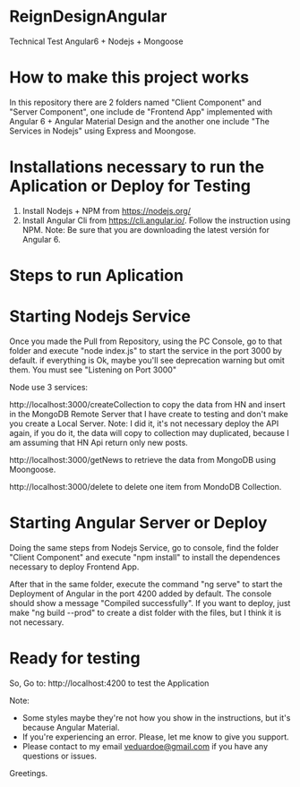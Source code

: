 # ReignDesignAngular
Technical Test Angular6 + Nodejs + Mongoose

# How to make this project works
In this repository there are 2 folders named "Client Component" and "Server Component", one include de "Frontend App" implemented with Angular 6 + Angular Material Design and the another one include "The Services in Nodejs" using Express and Moongose.

# Installations necessary to run the Aplication or Deploy for Testing
1. Install Nodejs + NPM from https://nodejs.org/
2. Install Angular Cli from https://cli.angular.io/. Follow the instruction using NPM. Note: Be sure that you are downloading the latest versión for Angular 6.

# Steps to run Aplication

# Starting Nodejs Service

Once you made the Pull from Repository, using the PC Console, go to that folder and execute "node index.js" to start the service in the port 3000 by default. if everything is Ok, maybe you'll see deprecation warning but omit them. You must see "Listening on Port 3000"

Node use 3 services:

http://localhost:3000/createCollection to copy the data from HN and insert in the MongoDB Remote Server that I have create to testing and don't make you create a Local Server. Note: I did it, it's not necessary deploy the API again, if you do it, the data will copy to collection may duplicated, because I am assuming that HN Api return only new posts.

http://localhost:3000/getNews to retrieve the data from MongoDB using Moongoose.

http://localhost:3000/delete to delete one item from MondoDB Collection.

# Starting Angular Server or Deploy 

Doing the same steps from Nodejs Service, go to console, find the folder "Client Component" and execute "npm install" to install the dependences necessary to deploy Frontend App.

After that in the same folder, execute the command "ng serve" to start the Deployment of Angular in the port 4200 added by default. The console should show a message "Compiled successfully". If you want to deploy, just make "ng build --prod" to create a dist folder with the files, but I think it is not necessary.

# Ready for testing

So, Go to: http://localhost:4200 to test the Application

Note:
- Some styles maybe they're not how you show in the instructions, but it's because Angular Material.
- If you're experiencing an error. Please, let me know to give you support.
- Please contact to my email veduardoe@gmail.com if you have any questions or issues.

Greetings.
